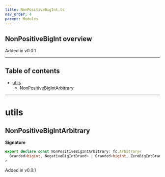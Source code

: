 ```yaml
---
title: NonPositiveBigInt.ts
nav_order: 4
parent: Modules
---
```


## NonPositiveBigInt overview

Added in v0.0.1

---

<h2 class="text-delta">Table of contents</h2>

- [utils](#utils)
  - [NonPositiveBigIntArbitrary](#nonpositivebigintarbitrary)

---

# utils

## NonPositiveBigIntArbitrary

**Signature**

```ts
export declare const NonPositiveBigIntArbitrary: fc.Arbitrary<
  Branded<bigint, NegativeBigIntBrand> | Branded<bigint, ZeroBigIntBrand>
>
```

Added in v0.0.1
